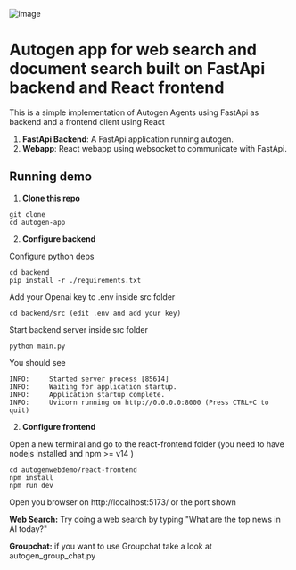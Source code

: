 ![image](https://github.com/user-attachments/assets/2927a644-0fac-46f1-8662-be2827156a92)


# Autogen app for web search and document search built on FastApi backend and React frontend

This is a simple implementation of Autogen Agents using FastApi as backend and a frontend client using React

1. **FastApi Backend**: A FastApi application running autogen.
2. **Webapp**: React webapp using websocket to communicate with FastApi.

## Running demo

1. **Clone this repo**
```
git clone
cd autogen-app
```
2. **Configure backend**

Configure python deps
```
cd backend
pip install -r ./requirements.txt 
```

Add your Openai key to .env inside src folder
```
cd backend/src (edit .env and add your key)
```

Start backend server inside src folder
```
python main.py
```
You should see

```
INFO:     Started server process [85614]
INFO:     Waiting for application startup.
INFO:     Application startup complete.
INFO:     Uvicorn running on http://0.0.0.0:8000 (Press CTRL+C to quit)
```

2. **Configure frontend**

Open a new terminal and go to the react-frontend folder (you need to have nodejs installed and npm >= v14 )
```
cd autogenwebdemo/react-frontend
npm install
npm run dev
```
Open you browser on http://localhost:5173/ or the port shown 

**Web Search:** Try doing a web search by typing "What are the top news in AI today?"

**Groupchat:** if you want to use Groupchat take a look at autogen_group_chat.py


